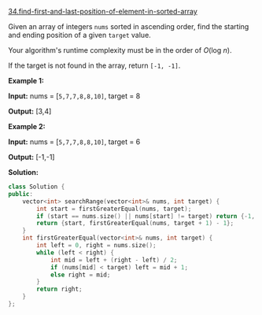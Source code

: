 [34.find-first-and-last-position-of-element-in-sorted-array](https://leetcode.com/problems/find-first-and-last-position-of-element-in-sorted-array/)  

Given an array of integers `nums` sorted in ascending order, find the starting and ending position of a given `target` value.

Your algorithm's runtime complexity must be in the order of _O_(log _n_).

If the target is not found in the array, return `[-1, -1]`.

**Example 1:**

  
**Input:** nums = \[`5,7,7,8,8,10]`, target = 8
  
**Output:** \[3,4\]

**Example 2:**

  
**Input:** nums = \[`5,7,7,8,8,10]`, target = 6
  
**Output:** \[-1,-1\]  



**Solution:**  

```cpp
class Solution {
public:
    vector<int> searchRange(vector<int>& nums, int target) {
        int start = firstGreaterEqual(nums, target);
        if (start == nums.size() || nums[start] != target) return {-1, -1};
        return {start, firstGreaterEqual(nums, target + 1) - 1};
    }
    int firstGreaterEqual(vector<int>& nums, int target) {
        int left = 0, right = nums.size();
        while (left < right) {
            int mid = left + (right - left) / 2;
            if (nums[mid] < target) left = mid + 1;
            else right = mid;
        }
        return right;
    }
};
```
      
